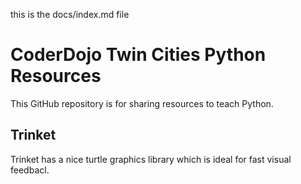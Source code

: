 this is the docs/index.md file

# CoderDojo Twin Cities Python Resources
This GitHub repository is for sharing resources to teach Python.

## Trinket
Trinket has a nice turtle graphics library which is ideal for fast visual feedbacl.
